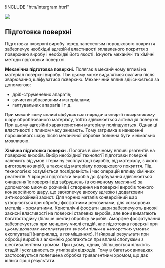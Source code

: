 !INCLUDE "htm/intergram.html"

![](https://chart.googleapis.com/chart?chs=180x180&amp;cht=qr&amp;chl=http://powder_paint.vokov.tk/)


## **Підготовка поверхні**
Підготовка поверхні виробу перед нанесенням порошкового покриття забезпечує необхідні адгезійні властивості оплавленого покриття з поверхнею виробу і необхідні його якості. Існують механічні та хімічні методи підготовки поверхні.

**Механічна підготовка поверхні.**
Полягає в механічному впливі на матеріал поверхні виробу. При цьому може видалятися окалина після зварювання, шліфуватися поверхню.
Механічний вплив здійснюється за допомогою:
* дріб-струменевих апаратів;
* зачистки абразивними матеріалами;
* галтувальних апаратів і т. д.

При механічному впливі відбувається передача енергії поверхневому шару оброблюваного матеріалу, тобто здійснюється активація поверхні. При цьому адгезійні характеристики матеріалу поліпшуються. Однак ці властивості з плином часу зникають. Тому затримка в нанесенні порошкового шару після механічної обробки повинна бути мінімально можливою.

**Хімічна підготовка поверхні.**
Полягає в хімічному впливі реагентів на поверхню виробів. Вибір необхідної технології підготовки поверхні залежить від умов і терміну експлуатації виробів, від матеріалу, з якого виготовлено виріб, а також від матеріалу порошкового покриття. Під технологією розуміється послідовність і час операцій впливу хімічних реагентів.
У процесі підготовки виробів до фарбування здійснюється очищення їх поверхні від забруднень (в основному масляних) за допомогою миючих розчинів і створення на поверхні виробів тонкого конверсійного шару, що забезпечує високу адгезію і додатковий антикорозійний захист.
Для чорних металів конверсійний шар утворюється при обробці фосфатними речовинами, для кольорових металів - хроматними. Кристалічні фосфатні шари забезпечують високі захисні властивості на поверхні сталевих виробів, але вони вимагають багатостадійну (більше шести) обробку виробів. Аморфне фосфатування забезпечується при меншому числі стадій, але підготовка поверхні при цьому дозволяє експлуатувати вироби тільки в нежорстких умовах експлуатації (наприклад, в приміщеннях).
Найкращі результати при обробці виробів з алюмінію досягаються при впливі сполуками з шестивалентним хромом. При цьому, однак, збільшується кількість стадій і ускладнюється утилізація відходів. Тому в багатьох випадках застосовується полегшена обробка тривалентним хромом, що дає кілька гірші результати.

